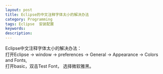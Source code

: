 ```yaml
---
layout: post
title: Eclipse的中文注释字体太小的解决办法
category: Programming
tags: Eclipse  安装配置
keywords: 
description: 
---
```

                           
Eclipse中文注释字体太小的解决办法：                                                                
打开Eclipse -> window -> preferences -> General -> Appearance -> Colors and Fonts,                          
打开basic，双击Test Font， 选择微软雅黑。


